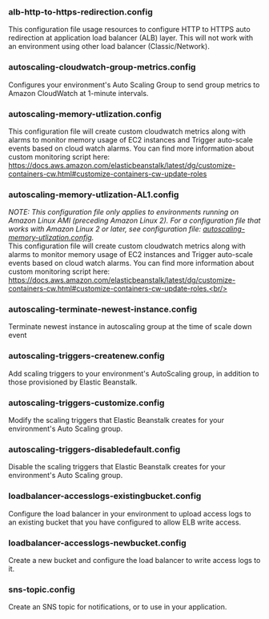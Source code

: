 ### alb-http-to-https-redirection.config
This configuration file usage resources to configure HTTP to HTTPS auto redirection at application load balancer (ALB) layer. This will not work with an environment using other load balancer (Classic/Network).

### autoscaling-cloudwatch-group-metrics.config
Configures your environment's Auto Scaling Group to send group metrics to Amazon CloudWatch at 1-minute intervals.

### autoscaling-memory-utlization.config
This configuration file will create custom cloudwatch metrics along with alarms to monitor memory usage of EC2 instances and Trigger auto-scale events based on cloud watch alarms. You can find more information about custom monitoring script here: https://docs.aws.amazon.com/elasticbeanstalk/latest/dg/customize-containers-cw.html#customize-containers-cw-update-roles

### autoscaling-memory-utlization-AL1.config  
*NOTE: This configuration file only applies to environments running on Amazon Linux AMI (preceding Amazon Linux 2).  For a configuration file that works with Amazon Linux 2 or later, see configuration file: [autoscaling-memory-utlization.config](autoscaling-memory-utlization.config).*
<br/>
This configuration file will create custom cloudwatch metrics along with alarms to monitor memory usage of EC2 instances and Trigger auto-scale events based on cloud watch alarms. You can find more information about custom monitoring script here: https://docs.aws.amazon.com/elasticbeanstalk/latest/dg/customize-containers-cw.html#customize-containers-cw-update-roles.<br/>  

### autoscaling-terminate-newest-instance.config
Terminate newest instance in autoscaling group at the time of scale down event

### autoscaling-triggers-createnew.config
Add scaling triggers to your environment's AutoScaling group, in addition to those provisioned by Elastic Beanstalk.

### autoscaling-triggers-customize.config
Modify the scaling triggers that Elastic Beanstalk creates for your environment's Auto Scaling group.

### autoscaling-triggers-disabledefault.config
Disable the scaling triggers that Elastic Beanstalk creates for your environment's Auto Scaling group.

### loadbalancer-accesslogs-existingbucket.config
Configure the load balancer in your environment to upload access logs to an existing bucket that you have configured to allow ELB write access.

### loadbalancer-accesslogs-newbucket.config
Create a new bucket and configure the load balancer to write access logs to it.

### sns-topic.config
Create an SNS topic for notifications, or to use in your application.
